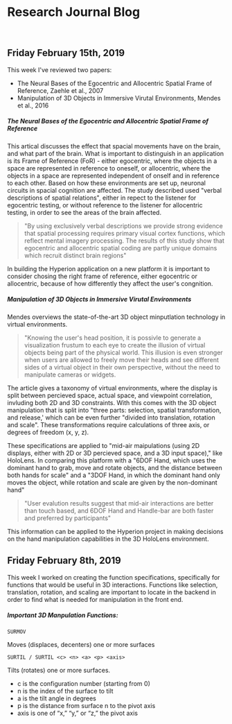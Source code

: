 # Research Journal Blog

<br>

## Friday February 15th, 2019

This week I've reviewed two papers:
- The Neural Bases of the Egocentric and Allocentric Spatial Frame of Reference, Zaehle et al., 2007
- Manipulation of 3D Objects in Immersive Virutal Environments, Mendes et al., 2016

##### The Neural Bases of the Egocentric and Allocentric Spatial Frame of Reference
This artical discusses the effect that spacial movements have on the brain, and what part of the brain. What is important to distinguish in an application is its Frame of Reference (FoR) - either egocentric, where the objects in a space are represented in reference to oneself, or allocentric, where the objects in a space are represented independent of onself and in reference to each other. Based on how these environments are set up, neuronal circuits in spacial cognition are affected. The study described used "verbal descriptions of spatial relations", either in repect to the listener for egocentric testing, or without reference to the listener for allocentric testing, in order to see the areas of the brain affected. 

>"By using exclusively verbal descriptions we provide strong evidence that spatial processing requires primary visual cortex functions, which reflect mental imagery processing. The results of this study show that egocentric and allocentric spatial coding are partly unique domains which recruit distinct brain regions"

In building the Hyperion application on a new platform it is important to consider chosing the right frame of reference, either egocentric or allocentric, because of how differently they affect the user's congnition. 

##### Manipulation of 3D Objects in Immersive Virutal Environments
Mendes overviews the state-of-the-art 3D object minputlation technology in virtual environments. 

> "Knowing the user's head position, it is possivle to generate a visualization frustum to each eye to create the illusion of virtual objects being part of the physical world. This illusion is even stronger when users are allowed to freely move their heads and see different sides of a virtual object in their own perspective, without the need to manipulate cameras or widgets. 

The article gives a taxonomy of virtual environments, where the display is split between percieved space, actual space, and viewpoint correlation, invluding both 2D and 3D constraints. With this comes with the 3D object manipulation that is split into "three parts: selection, spatial transformation, and release,' which can be even further "divided into translation, rotation and scale". These transformations require calculations of three axis, or degrees of freedom (x, y, z). 

These specifications are applied to "mid-air maipulations (using 2D displays, either with 2D or 3D percieved space, and a 3D input space)," like HoloLens. In comparing this platform with a "6DOF Hand, which uses the dominant hand to grab, move and rotate objects, and the distance between both hands for scale" and a "3DOF Hand, in which the dominant hand only moves the object, while rotation and scale are given by the non-dominant hand"

> "User evalution results suggest that mid-air interactions are better than touch based, and 6DOF Hand and Handle-bar are both faster and preferred by participants"

This information can be applied to the Hyperion project in making decisions on the hand manipulation capabilities in the 3D HoloLens environment. 

 

## Friday February 8th, 2019

This week I worked on creating the function specifications, specifically for functions that would be useful in 3D interactions. Functions like selection, translation, rotation, and scaling are important to locate in the backend in order to find what is needed for manipulation in the front end. 

##### Important 3D Manpulation Functions: 

```
SURMOV
``` 
Moves (displaces, decenters) one or more surfaces

```
SURTIL / SURTIL <c> <n> <a> <p> <axis>
``` 
Tilts (rotates) one or more surfaces.
  - c is the configuration number (starting from 0)
  - n is the index of the surface to tilt
  - a is the tilt angle in degrees
  - p is the distance from surface n to the pivot axis
  - axis is one of “x,” “y,” or “z,” the pivot axis

